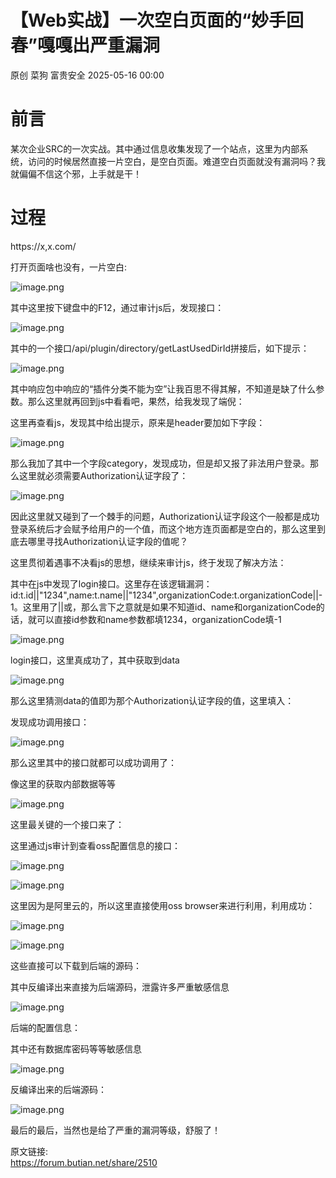 #  【Web实战】一次空白页面的“妙手回春”嘎嘎出严重漏洞   
原创 菜狗  富贵安全   2025-05-16 00:00  
  
# 前言  
  
某次企业SRC的一次实战。其中通过信息收集发现了一个站点，这里为内部系统，访问的时候居然直接一片空白，是空白页面。难道空白页面就没有漏洞吗？我就偏偏不信这个邪，上手就是干！  
# 过程  
  
https://x,x.com/  
  
打开页面啥也没有，一片空白:  
  
![image.png](https://mmbiz.qpic.cn/sz_mmbiz_png/veA9QmcJk5nxsIV7ggRibjCKnUMMEibwJzwXnOibSWU0A6UZ3anvtsaE9OJlichFa6fKItca8FiasicmmvPgVaxvSzgQ/640?wx_fmt=png&from=appmsg "")  
  
  
其中这里按下键盘中的F12，通过审计js后，发现接口：  
  
![image.png](https://mmbiz.qpic.cn/sz_mmbiz_png/veA9QmcJk5nxsIV7ggRibjCKnUMMEibwJzdkLwPxVnvZXo80GIWzvgafyBuibpWJexpkAs7jgaExb6ZjaK66kv0LA/640?wx_fmt=png&from=appmsg "")  
  
其中的一个接口/api/plugin/directory/getLastUsedDirId拼接后，如下提示：  
  
![image.png](https://mmbiz.qpic.cn/sz_mmbiz_png/veA9QmcJk5nxsIV7ggRibjCKnUMMEibwJztn7avhVhUvPX114xjaOG59dUXLv90jRV6XTfycH1vXFa6WRF4pEd3A/640?wx_fmt=png&from=appmsg "")  
  
其中响应包中响应的“插件分类不能为空”让我百思不得其解，不知道是缺了什么参数。那么这里就再回到js中看看吧，果然，给我发现了端倪：  
  
这里再查看js，发现其中给出提示，原来是header要加如下字段：  
  
![image.png](https://mmbiz.qpic.cn/sz_mmbiz_png/veA9QmcJk5nxsIV7ggRibjCKnUMMEibwJzuI6Coozp62QOatjAc5dqqAlxSPxNggE38yHanYXOsn7JDbiczfBHuFA/640?wx_fmt=png&from=appmsg "")  
  
那么我加了其中一个字段category，发现成功，但是却又报了非法用户登录。那么这里就必须需要Authorization认证字段了：  
  
![image.png](https://mmbiz.qpic.cn/sz_mmbiz_png/veA9QmcJk5nxsIV7ggRibjCKnUMMEibwJzb05FPF0vqJx8wiaLtVyUAiciaxoJ1Pib6zTMWdSXqp1eIeibd1Nibg7Zlt0g/640?wx_fmt=png&from=appmsg "")  
  
因此这里就又碰到了一个棘手的问题，Authorization认证字段这个一般都是成功登录系统后才会赋予给用户的一个值，而这个地方连页面都是空白的，那么这里到底去哪里寻找Authorization认证字段的值呢？  
  
这里贯彻着遇事不决看js的思想，继续来审计js，终于发现了解决方法：  
  
其中在js中发现了login接口。这里存在该逻辑漏洞：id:t.id||"1234",name:t.name||"1234",organizationCode:t.organizationCode||-1。这里用了||或，那么言下之意就是如果不知道id、name和organizationCode的话，就可以直接id参数和name参数都填1234，organizationCode填-1  
  
![image.png](https://mmbiz.qpic.cn/sz_mmbiz_png/veA9QmcJk5nxsIV7ggRibjCKnUMMEibwJz7RcFNvA0NgrR7djWfQtkgicRg08HoEqLghmERNGAxyjLW4GvIiaYTAibA/640?wx_fmt=png&from=appmsg "")  
  
login接口，这里真成功了，其中获取到data  
  
![image.png](https://mmbiz.qpic.cn/sz_mmbiz_png/veA9QmcJk5nxsIV7ggRibjCKnUMMEibwJz3x3N6P8gWrfGgTmuxxa83AiaiabBKe69Rj930eeqzcm8C8NxbU80bjNA/640?wx_fmt=png&from=appmsg "")  
  
那么这里猜测data的值即为那个Authorization认证字段的值，这里填入：  
  
发现成功调用接口：  
  
![image.png](https://mmbiz.qpic.cn/sz_mmbiz_png/veA9QmcJk5nxsIV7ggRibjCKnUMMEibwJzP28LKpupxIdUMEB9oysibia32BTGQ5kk2YyQKQPic4b6U1Nqo2g6V7Bmg/640?wx_fmt=png&from=appmsg "")  
  
那么这里其中的接口就都可以成功调用了：  
  
像这里的获取内部数据等等  
  
![image.png](https://mmbiz.qpic.cn/sz_mmbiz_png/veA9QmcJk5nxsIV7ggRibjCKnUMMEibwJzMO4QGWsbvPOYLhjYUKZJibTB4TPlIMdIaPUq8MKiaMjmd6lBSCYSfmhw/640?wx_fmt=png&from=appmsg "")  
  
这里最关键的一个接口来了：  
  
这里通过js审计到查看oss配置信息的接口：  
  
![image.png](https://mmbiz.qpic.cn/sz_mmbiz_png/veA9QmcJk5nxsIV7ggRibjCKnUMMEibwJzhFGFDmvS00EMsrhbFP7cZZx8xwNXqY06EpUXDYtSawLtGMic1Mf620A/640?wx_fmt=png&from=appmsg "")  
  
  
![image.png](https://mmbiz.qpic.cn/sz_mmbiz_png/veA9QmcJk5nxsIV7ggRibjCKnUMMEibwJzxrLuC5HUkB5ZqMbs5xsW0AtUZJqdfVfduMc3l69LvmameiauoKGj5vw/640?wx_fmt=png&from=appmsg "")  
  
这里因为是阿里云的，所以这里直接使用oss browser来进行利用，利用成功：  
  
![image.png](https://mmbiz.qpic.cn/sz_mmbiz_png/veA9QmcJk5nxsIV7ggRibjCKnUMMEibwJz53FZWSQiaMdicUoBGkOjVOgVH0gkTEvSzH82UW8Ejhf3KibaMSjfH7PTw/640?wx_fmt=png&from=appmsg "")  
  
![image.png](https://mmbiz.qpic.cn/sz_mmbiz_png/veA9QmcJk5nxsIV7ggRibjCKnUMMEibwJz9icbkpmm8OicHvMcZJXWIQrJHqW0532caBRVXko6fkf3aVJPCKoGqAnQ/640?wx_fmt=png&from=appmsg "")  
  
这些直接可以下载到后端的源码：  
  
其中反编译出来直接为后端源码，泄露许多严重敏感信息  
  
![image.png](https://mmbiz.qpic.cn/sz_mmbiz_png/veA9QmcJk5nxsIV7ggRibjCKnUMMEibwJzAXLJBISxYcXfWcFezWCNvxhdPwq9TveiblUhMcnwFCszP3uIboTUziaw/640?wx_fmt=png&from=appmsg "")  
  
后端的配置信息：  
  
其中还有数据库密码等等敏感信息  
  
![image.png](https://mmbiz.qpic.cn/sz_mmbiz_png/veA9QmcJk5nxsIV7ggRibjCKnUMMEibwJzovVFiaOYIqRSqpiaUyAibHGFCTd1T8LZM8DeiacyUFcO9aSTK2Xgdia4a3A/640?wx_fmt=png&from=appmsg "")  
  
反编译出来的后端源码：  
  
![image.png](https://mmbiz.qpic.cn/sz_mmbiz_png/veA9QmcJk5nxsIV7ggRibjCKnUMMEibwJzSx7w5SNrd0hlOC4yX3wI3bVCxycNdYLcYpKs4SEia9OKKGtdycviaSpQ/640?wx_fmt=png&from=appmsg "")  
  
  
最后的最后，当然也是给了严重的漏洞等级，舒服了！  
  
  
原文链接:  
https://forum.butian.net/share/2510  
  
